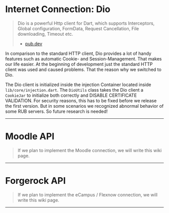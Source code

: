 # Internet Connection: Dio

> Dio is a powerful Http client for Dart, which supports Interceptors, Global configuration, FormData, Request Cancellation, File downloading, Timeout etc.
>
> - [pub.dev](https://pub.dev/packages/dio)

In comparison to the standard HTTP client, Dio provides a lot of handy features such
as automatic Cookie- and Session-Management. That makes our life easier. At the beginning
of development just the standard HTTP client was used and caused problems. That the reason
why we switched to Dio.

The Dio client is initialized inside the injection Container located inside `lib/core/injection.dart`. The `DioUtils` class takes the Dio client a `CookieJar` to initialize
both correctly and DISABLE CERTIFICATE VALIDATION. For security reasons, this has to be
fixed before we release the first version. But in some scenarios we recognized abnormal  behavior of some RUB servers. So future research is needed!

---

# Moodle API

> If we plan to implement the Moodle connection, we will write this wiki page.

---

# Forgerock API
 
> If we plan to implement the eCampus / Flexnow connection, we will write this wiki page.

---

